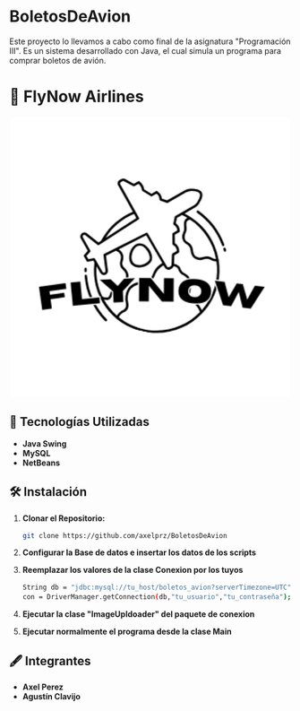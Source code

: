 # BoletosDeAvion
Este proyecto lo llevamos a cabo como final de la asignatura "Programación III". Es un sistema desarrollado con Java, el cual simula un programa para comprar boletos de avión.

# 🚀 **FlyNow Airlines**

<p align="center">
  <img src="FinalAeropuerto/src/IMG/logo.png" alt="Logo FlyNow" width="500"/>
</p>

## 🔧 **Tecnologías Utilizadas**

- **Java Swing**
- **MySQL**
- **NetBeans**

## 🛠️ **Instalación**

1. **Clonar el Repositorio:**

   ```bash
   git clone https://github.com/axelprz/BoletosDeAvion

2. **Configurar la Base de datos e insertar los datos de los scripts**
3. **Reemplazar los valores de la clase Conexion por los tuyos**
    ```bash
   String db = "jdbc:mysql://tu_host/boletos_avion?serverTimezone=UTC";
   con = DriverManager.getConnection(db,"tu_usuario","tu_contraseña");

4. **Ejecutar la clase "ImageUpldoader" del paquete de conexion**
5. **Ejecutar normalmente el programa desde la clase Main**

## 🖋️ **Integrantes**

- **Axel Perez**
- **Agustín Clavijo**
